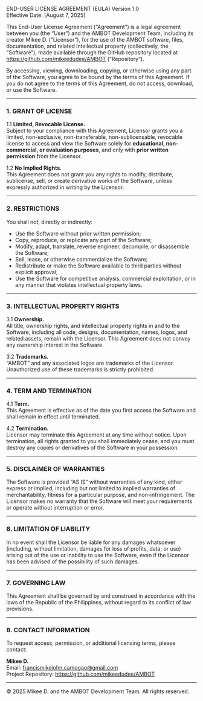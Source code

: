END-USER LICENSE AGREEMENT (EULA)
Version 1.0  
Effective Date: [August 7, 2025]

This End-User License Agreement (“Agreement”) is a legal agreement between you (the “User”) and the AMBOT Development Team, including its creator Mikee D. (“Licensor”), for the use of the AMBOT software, files, documentation, and related intellectual property (collectively, the “Software”), made available through the GitHub repository located at https://github.com/mikeedudee/AMBOT (“Repository”).

By accessing, viewing, downloading, copying, or otherwise using any part of the Software, you agree to be bound by the terms of this Agreement. If you do not agree to the terms of this Agreement, do not access, download, or use the Software.

---

### 1. GRANT OF LICENSE

1.1 **Limited, Revocable License.**  
Subject to your compliance with this Agreement, Licensor grants you a limited, non-exclusive, non-transferable, non-sublicensable, revocable license to access and view the Software solely for **educational, non-commercial, or evaluation purposes**, and only with **prior written permission** from the Licensor.

1.2 **No Implied Rights.**  
This Agreement does not grant you any rights to modify, distribute, sublicense, sell, or create derivative works of the Software, unless expressly authorized in writing by the Licensor.

---

### 2. RESTRICTIONS

You shall not, directly or indirectly:

- Use the Software without prior written permission;
- Copy, reproduce, or replicate any part of the Software;
- Modify, adapt, translate, reverse engineer, decompile, or disassemble the Software;
- Sell, lease, or otherwise commercialize the Software;
- Redistribute or make the Software available to third parties without explicit approval;
- Use the Software for competitive analysis, commercial exploitation, or in any manner that violates intellectual property laws.

---

### 3. INTELLECTUAL PROPERTY RIGHTS

3.1 **Ownership.**  
All title, ownership rights, and intellectual property rights in and to the Software, including all code, designs, documentation, names, logos, and related assets, remain with the Licensor. This Agreement does not convey any ownership interest in the Software.

3.2 **Trademarks.**  
“AMBOT” and any associated logos are trademarks of the Licensor. Unauthorized use of these trademarks is strictly prohibited.

---

### 4. TERM AND TERMINATION

4.1 **Term.**  
This Agreement is effective as of the date you first access the Software and shall remain in effect until terminated.

4.2 **Termination.**  
Licensor may terminate this Agreement at any time without notice. Upon termination, all rights granted to you shall immediately cease, and you must destroy any copies or derivatives of the Software in your possession.

---

### 5. DISCLAIMER OF WARRANTIES

The Software is provided “AS IS” without warranties of any kind, either express or implied, including but not limited to implied warranties of merchantability, fitness for a particular purpose, and non-infringement. The Licensor makes no warranty that the Software will meet your requirements or operate without interruption or error.

---

### 6. LIMITATION OF LIABILITY

In no event shall the Licensor be liable for any damages whatsoever (including, without limitation, damages for loss of profits, data, or use) arising out of the use or inability to use the Software, even if the Licensor has been advised of the possibility of such damages.

---

### 7. GOVERNING LAW

This Agreement shall be governed by and construed in accordance with the laws of the Republic of the Philippines, without regard to its conflict of law provisions.

---

### 8. CONTACT INFORMATION

To request access, permission, or additional licensing terms, please contact:

**Mikee D.**  
Email: francismikejohn.camogao@gmail.com  
Project Repository: https://github.com/mikeedudee/AMBOT

---

© 2025 Mikee D. and the AMBOT Development Team. All rights reserved.
